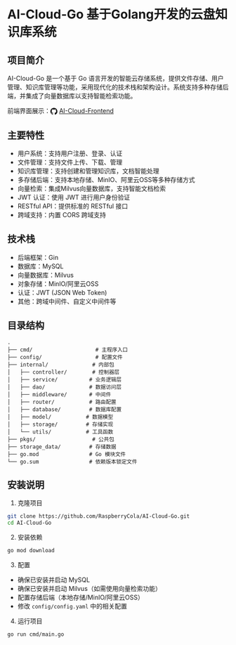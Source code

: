 # AI-Cloud-Go 基于Golang开发的云盘知识库系统

## 项目简介
AI-Cloud-Go 是一个基于 Go 语言开发的智能云存储系统，提供文件存储、用户管理、知识库管理等功能，采用现代化的技术栈和架构设计。系统支持多种存储后端，并集成了向量数据库以支持智能检索功能。

前端界面展示：<svg height="16" width="16" viewBox="0 0 16 16" fill="currentColor" style="display: inline-block; vertical-align: middle;">
<path fill-rule="evenodd" d="M8 0C3.58 0 0 3.58 0 8c0 3.54 2.29 6.53 5.47 7.59.4.07.55-.17.55-.38 0-.19-.01-.82-.01-1.49-2.01.37-2.53-.49-2.69-.94-.09-.23-.48-.94-.82-1.13-.28-.15-.68-.52-.01-.53.63-.01 1.08.58 1.23.82.72 1.21 1.87.87 2.33.66.07-.52.28-.87.51-1.07-1.78-.2-3.64-.89-3.64-3.95 0-.87.31-1.59.82-2.15-.08-.2-.36-1.02.08-2.12 0 0 .67-.21 2.2.82.64-.18 1.32-.27 2-.27.68 0 1.36.09 2 .27 1.53-1.04 2.2-.82 2.2-.82.44 1.1.16 1.92.08 2.12.51.56.82 1.27.82 2.15 0 3.07-1.87 3.75-3.65 3.95.29.25.54.73.54 1.48 0 1.07-.01 1.93-.01 2.2 0 .21.15.46.55.38A8.013 8.013 0 0016 8c0-4.42-3.58-8-8-8z"></path>
</svg> [AI-Cloud-Frontend](https://github.com/RaspberryCola/AI-Cloud-Frontend)


## 主要特性
- 用户系统：支持用户注册、登录、认证
- 文件管理：支持文件上传、下载、管理
- 知识库管理：支持创建和管理知识库，文档智能处理
- 多存储后端：支持本地存储、MinIO、阿里云OSS等多种存储方式
- 向量检索：集成Milvus向量数据库，支持智能文档检索
- JWT 认证：使用 JWT 进行用户身份验证
- RESTful API：提供标准的 RESTful 接口
- 跨域支持：内置 CORS 跨域支持

## 技术栈
- 后端框架：Gin
- 数据库：MySQL
- 向量数据库：Milvus
- 对象存储：MinIO/阿里云OSS
- 认证：JWT (JSON Web Token)
- 其他：跨域中间件、自定义中间件等

## 目录结构
```
.
├── cmd/                    # 主程序入口
├── config/                 # 配置文件
├── internal/              # 内部包
│   ├── controller/        # 控制器层
│   ├── service/          # 业务逻辑层
│   ├── dao/              # 数据访问层
│   ├── middleware/       # 中间件
│   ├── router/           # 路由配置
│   ├── database/         # 数据库配置
│   ├── model/           # 数据模型
│   ├── storage/         # 存储实现
│   └── utils/           # 工具函数
├── pkgs/                  # 公共包
├── storage_data/         # 存储数据
├── go.mod                # Go 模块文件
└── go.sum                # 依赖版本锁定文件
```

## 安装说明
1. 克隆项目
```bash
git clone https://github.com/RaspberryCola/AI-Cloud-Go.git
cd AI-Cloud-Go
```

2. 安装依赖
```bash
go mod download
```

3. 配置
- 确保已安装并启动 MySQL
- 确保已安装并启动 Milvus（如需使用向量检索功能）
- 配置存储后端（本地存储/MinIO/阿里云OSS）
- 修改 `config/config.yaml` 中的相关配置

4. 运行项目
```bash
go run cmd/main.go
```